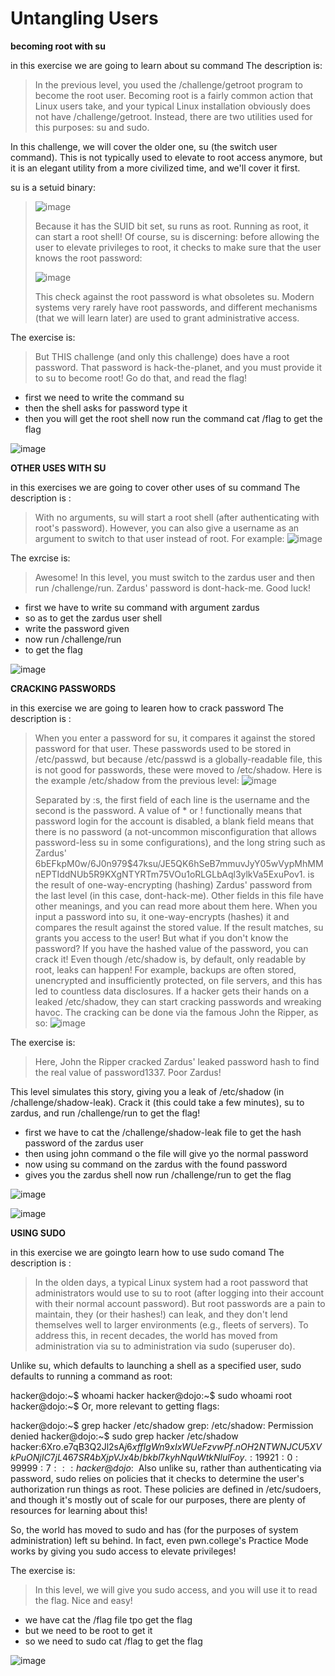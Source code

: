 # Untangling Users

**becoming root with su**

in this exercise we are going to learn about su command 
The description is:
> In the previous level, you used the /challenge/getroot program to become the root user. Becoming root is a fairly common action that Linux users take, and your typical Linux installation obviously does not have /challenge/getroot. Instead, there are two utilities used for this purposes: su and sudo.

In this challenge, we will cover the older one, su (the switch user command). This is not typically used to elevate to root access anymore, but it is an elegant utility from a more civilized time, and we'll cover it first.

su is a setuid binary:
> ![image](https://github.com/user-attachments/assets/9a7aedec-3460-46fd-9c06-1eef6d834fb7)
>
> Because it has the SUID bit set, su runs as root. Running as root, it can start a root shell! Of course, su is discerning: before allowing the user to elevate privileges to root, it checks to make sure that the user knows the root password:
>
> ![image](https://github.com/user-attachments/assets/29d18409-f927-4464-891c-db7a4f041644)
>
> This check against the root password is what obsoletes su. Modern systems very rarely have root passwords, and different mechanisms (that we will learn later) are used to grant administrative access.

The exercise is:
> But THIS challenge (and only this challenge) does have a root password. That password is hack-the-planet, and you must provide it to su to become root! Go do that, and read the flag!

* first we need to write the command su
* then the shell asks for password type it
* then you will get the root shell now run the command cat /flag to get the flag

![image](https://github.com/user-attachments/assets/e5338a08-74a5-4fab-b8e3-ccecfba5d22a)





**OTHER USES WITH SU**

in this exercises we are going to cover other uses  of su command
The description is :
> With no arguments, su will start a root shell (after authenticating with root's password). However, you can also give a username as an argument to switch to that user instead of root. For example:
> ![image](https://github.com/user-attachments/assets/95650e8f-642e-4e31-befe-6cb091c38d5f)

The exrcise is:
> Awesome! In this level, you must switch to the zardus user and then run /challenge/run. Zardus' password is dont-hack-me. Good luck!

* first we have to write su command with argument zardus
* so as to get the zardus user shell
* write the password given
* now run /challenge/run
* to get the flag

![image](https://github.com/user-attachments/assets/2bd1b9cf-ab07-4cf0-a6d8-4d316dd7ce39)





**CRACKING PASSWORDS**

in this exercise we are going to learen how to crack password 
The description is :
> When you enter a password for su, it compares it against the stored password for that user. These passwords used to be stored in /etc/passwd, but because /etc/passwd is a globally-readable file, this is not good for passwords, these were moved to /etc/shadow. Here is the example /etc/shadow from the previous level:
> ![image](https://github.com/user-attachments/assets/8169b205-c9ae-42f5-bd98-92b1e7250012)
>
> Separated by :s, the first field of each line is the username and the second is the password. A value of * or ! functionally means that password login for the account is disabled, a blank field means that there is no password (a not-uncommon misconfiguration that allows password-less su in some configurations), and the long string such as Zardus' $6$bEFkpM0w/6J0n979$47ksu/JE5QK6hSeB7mmuvJyY05wVypMhMMnEPTIddNUb5R9KXgNTYRTm75VOu1oRLGLbAql3ylkVa5ExuPov1. is the result of one-way-encrypting (hashing) Zardus' password from the last level (in this case, dont-hack-me). Other fields in this file have other meanings, and you can read more about them here.
> When you input a password into su, it one-way-encrypts (hashes) it and compares the result against the stored value. If the result matches, su grants you access to the user!
> But what if you don't know the password? If you have the hashed value of the password, you can crack it! Even though /etc/shadow is, by default, only readable by root, leaks can happen! For example, backups are often stored, unencrypted and insufficiently protected, on file servers, and this has led to countless data disclosures.
> If a hacker gets their hands on a leaked /etc/shadow, they can start cracking passwords and wreaking havoc. The cracking can be done via the famous John the Ripper, as so:
> ![image](https://github.com/user-attachments/assets/b5fcfeb8-b2eb-4819-9c15-cdc2f520b3b2)

The exercise is:
> Here, John the Ripper cracked Zardus' leaked password hash to find the real value of password1337. Poor Zardus!

This level simulates this story, giving you a leak of /etc/shadow (in /challenge/shadow-leak). Crack it (this could take a few minutes), su to zardus, and run /challenge/run to get the flag!


* first we have to cat the /challenge/shadow-leak file to get the hash password of the zardus user
* then using john command o the file will give yo the normal password
* now using su command on the zardus with the found password
* gives you the zardus shell now run /challenge/run to get the flag

![image](https://github.com/user-attachments/assets/2bd2270b-6efb-45aa-b03b-3c86287e5d79)

![image](https://github.com/user-attachments/assets/6e763df2-12b9-4a11-9703-4fd634355fed)





**USING SUDO**

in this exercise we are goingto learn how to use sudo comand 
The description is :
> In the olden days, a typical Linux system had a root password that administrators would use to su to root (after logging into their account with their normal account password). But root passwords are a pain to maintain, they (or their hashes!) can leak, and they don't lend themselves well to larger environments (e.g., fleets of servers). To address this, in recent decades, the world has moved from administration via su to administration via sudo (superuser do).

Unlike su, which defaults to launching a shell as a specified user, sudo defaults to running a command as root:

hacker@dojo:~$ whoami
hacker
hacker@dojo:~$ sudo whoami
root
hacker@dojo:~$
Or, more relevant to getting flags:

hacker@dojo:~$ grep hacker /etc/shadow
grep: /etc/shadow: Permission denied
hacker@dojo:~$ sudo grep hacker /etc/shadow
hacker:$6$Xro.e7qB3Q2Jl2sA$j6xffIgWn9xIxWUeFzvwPf.nOH2NTWNJCU5XVkPuONjIC7jL467SR4bXjpVJx4b/bkbl7kyhNquWtkNlulFoy.:19921:0:99999:7:::
hacker@dojo:~$
Also unlike su, rather than authenticating via password, sudo relies on policies that it checks to determine the user's authorization run things as root. These policies are defined in /etc/sudoers, and though it's mostly out of scale for our purposes, there are plenty of resources for learning about this!

So, the world has moved to sudo and has (for the purposes of system administration) left su behind. In fact, even pwn.college's Practice Mode works by giving you sudo access to elevate privileges!


The exercise is:
> In this level, we will give you sudo access, and you will use it to read the flag. Nice and easy!

* we have cat the /flag file tpo get the flag
* but we need to be root to get it
* so we need to sudo cat /flag to get the flag

![image](https://github.com/user-attachments/assets/880f3ad8-70ce-4429-86cb-c9186379db6f)










